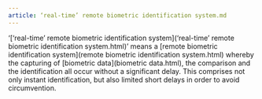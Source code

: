 ```yaml
---
article: ‘real-time’ remote biometric identification system.md
---
```


‘[‘real-time’ remote biometric identification system](‘real-time’ remote biometric identification system.html)’ means a [remote biometric identification system](remote biometric identification system.html) whereby the capturing of [biometric data](biometric data.html), the comparison and the identification all occur without a significant delay. This comprises not only instant identification, but also limited short delays in order to avoid circumvention.